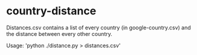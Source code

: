 country-distance
================

Distances.csv contains a list of every country (in google-country.csv) and the distance between every other country.

Usage: 'python ./distance.py > distances.csv'
